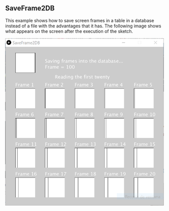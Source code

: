 ## SaveFrame2DB

This example shows how to save screen frames in a table in a database instead of a file with the advantages that it has.
The following image shows what appears on the screen after the execution of the sketch.

[![Image](https://github.com/vesolba/DBM4Processing-Examples/blob/master/examples/SaveFrame2DB/CaptureFrames.PNG)](https://github.com/vesolba/DBM4Processing-Examples/blob/master/examples/SaveFrame2DB/CaptureFrames.PNG)

